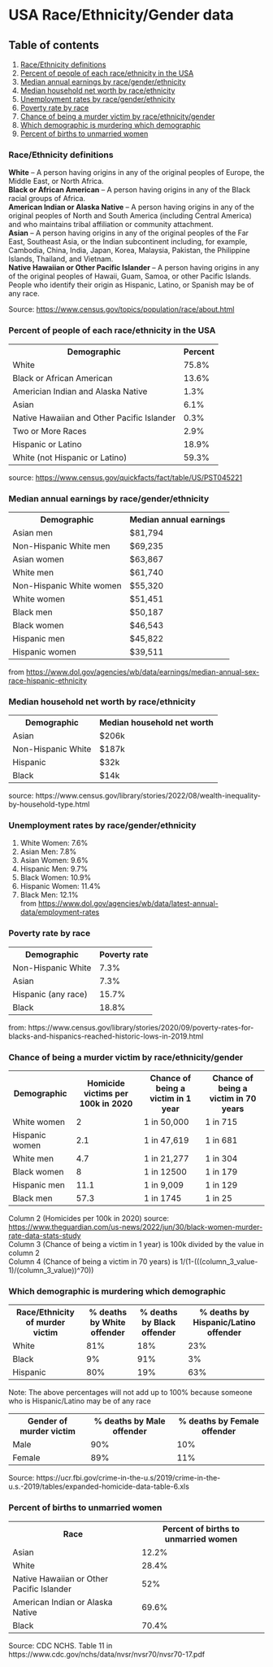 # USA Race/Ethnicity/Gender data

## Table of contents
1. [Race/Ethnicity definitions](#race_ethnicity_definitions)
2. [Percent of people of each race/ethnicity in the USA](#percent_of_each_race)
3. [Median annual earnings by race/gender/ethnicity](#median_annual_earnings)
4. [Median household net worth by race/ethnicity](#median_household_net_worth)
5. [Unemployment rates by race/gender/ethnicity](#unemployment_rate)
6. [Poverty rate by race](#poverty_rate)
7. [Chance of being a murder victim by race/ethnicity/gender](#chance_of_being_murder_victim)
8. [Which demographic is murdering which demographic](#which_demographic_is_murdering_which_demographic)
9. [Percent of births to unmarried women](#percent_of_births_to_unmarried_women)

### Race/Ethnicity definitions <a name="race_ethnicity_definitions"></a>
<b>White</b> – A person having origins in any of the original peoples of Europe, the Middle East, or North Africa.<br>
<b>Black or African American</b> – A person having origins in any of the Black racial groups of Africa.<br>
<b>American Indian or Alaska Native</b> – A person having origins in any of the original peoples of North and South America (including Central America) and who maintains tribal affiliation or community attachment.<br>
<b>Asian</b> – A person having origins in any of the original peoples of the Far East, Southeast Asia, or the Indian subcontinent including, for example, Cambodia, China, India, Japan, Korea, Malaysia, Pakistan, the Philippine Islands, Thailand, and Vietnam.<br>
<b>Native Hawaiian or Other Pacific Islander</b> – A person having origins in any of the original peoples of Hawaii, Guam, Samoa, or other Pacific Islands.<br>
People who identify their origin as Hispanic, Latino, or Spanish may be of any race.

Source: https://www.census.gov/topics/population/race/about.html


### Percent of people of each race/ethnicity in the USA <a name="percent_of_each_race"></a>
<table>
  <tr><th>Demographic</th><th>Percent</th></tr>
  <tr><td>White</td><td>75.8%</td></tr>
  <tr><td>Black or African American</td><td>13.6%</td></tr>
  <tr><td>Americian Indian and Alaska Native</td><td>1.3%</td></tr>
  <tr><td>Asian</td><td>6.1%</td></tr>
  <tr><td>Native Hawaiian and Other Pacific Islander</td><td>0.3%</td></tr>
  <tr><td>Two or More Races</td><td>2.9%</td></tr>
  <tr><td>Hispanic or Latino</td><td>18.9%</td></tr>
  <tr><td>White (not Hispanic or Latino)</td><td>59.3%</td></tr>
</table>
source: <a href="https://www.census.gov/quickfacts/fact/table/US/PST045221" target="_blank">https://www.census.gov/quickfacts/fact/table/US/PST045221</a>

### Median annual earnings by race/gender/ethnicity <a name="median_annual_earnings"></a>
<table>
  <tr><th>Demographic</th><th>Median annual earnings</th></tr>
  <tr><td>Asian men</td><td>$81,794</td></tr>
  <tr><td>Non-Hispanic White men</td><td>$69,235</td></tr>
  <tr><td>Asian women</td><td>$63,867</td></tr>
  <tr><td>White men</td><td>$61,740</td></tr>
  <tr><td>Non-Hispanic White women</td><td>$55,320</td></tr>
  <tr><td>White women</td><td>$51,451</td></tr>
  <tr><td>Black men</td><td>$50,187</td></tr>
  <tr><td>Black women</td><td>$46,543</td></tr>
  <tr><td>Hispanic men</td><td>$45,822</td></tr>
  <tr><td>Hispanic women</td><td>$39,511</td></tr>
</table>
  
from https://www.dol.gov/agencies/wb/data/earnings/median-annual-sex-race-hispanic-ethnicity

### Median household net worth by race/ethnicity <a name = "median_household_net_worth"></a>
<table>
  <tr><th>Demographic</th><th>Median household net worth</th></tr>
  <tr><td>Asian</td><td>$206k</td></tr>
  <tr><td>Non-Hispanic White</td><td>$187k</td></tr>
  <tr><td>Hispanic</td><td>$32k</td></tr>
  <tr><td>Black</td><td>$14k</td></tr>
</table>
source: https://www.census.gov/library/stories/2022/08/wealth-inequality-by-household-type.html

### Unemployment rates by race/gender/ethnicity <a name="unemployment_rate"></a>
1) White Women: 7.6%<br>
2) Asian Men: 7.8%<br>
3) Asian Women: 9.6%<br>
4) Hispanic Men: 9.7%<br>
5) Black Women: 10.9%<br>
6) Hispanic Women: 11.4%<br>
7) Black Men: 12.1%<br>
from https://www.dol.gov/agencies/wb/data/latest-annual-data/employment-rates
 
### Poverty rate by race <a name="poverty_rate"></a>
<table>
  <tr><th>Demographic</th><th>Poverty rate</th></tr>
  <tr><td>Non-Hispanic White</td><td>7.3%</td></tr>
  <tr><td>Asian</td><td>7.3%</td></tr>
  <tr><td>Hispanic (any race)</td><td>15.7%</td></tr>
  <tr><td>Black</td><td>18.8%</td></tr>
</table>
from: https://www.census.gov/library/stories/2020/09/poverty-rates-for-blacks-and-hispanics-reached-historic-lows-in-2019.html

### Chance of being a murder victim by race/ethnicity/gender <a name = "chance_of_being_murder_victim"></a>

<table>
  <tr>
    <th>Demographic</th>
    <th>Homicide victims per 100k in 2020</th>
    <th>Chance of being a victim in 1 year</th>
    <th>Chance of being a victim in 70 years</th>
  </tr>
  <tr>
    <td>White women</td>
    <td>2</td>
    <td>1 in 50,000</td>
    <td>1 in 715</td>
  </tr>
  <tr>
    <td>Hispanic women</td>
    <td>2.1</td>
    <td>1 in 47,619</td>
    <td>1 in 681</td>
  </tr>
  <tr>
    <td>White men</td>
    <td>4.7</td>
    <td>1 in 21,277</td>
    <td>1 in 304</td>
  </tr>
  <tr>
    <td>Black women</td>
    <td>8</td>
    <td>1 in 12500</td>
    <td>1 in 179</td>
  </tr>
  <tr>
    <td>Hispanic men</td>
    <td>11.1</td>
    <td>1 in 9,009</td>
    <td>1 in 129</td>
  </tr>
  <tr>
    <td>Black men</td>
    <td>57.3</td>
    <td>1 in 1745</td>
    <td>1 in 25</td>
  </tr>
</table>

Column 2 (Homicides per 100k in 2020) source: https://www.theguardian.com/us-news/2022/jun/30/black-women-murder-rate-data-stats-study<br>
Column 3 (Chance of being a victim in 1 year) is 100k divided by the value in column 2<br>
Column 4 (Chance of being a victim in 70 years) is 1/(1-(((column_3_value-1)/(column_3_value))^70))

### Which demographic is murdering which demographic <a name = "which_demographic_is_murdering_which_demographic"></a>
<table>
  <th>Race/Ethnicity of murder victim</th>
  <th>% deaths by White offender</th>
  <th>% deaths by Black offender</th>
  <th>% deaths by Hispanic/Latino offender</th>
  <tr>
    <td>White</td>
    <td>81%</td>
    <td>18%</td>
    <td>23%</td>
  </tr>
  <tr>
    <td>Black</td>
    <td>9%</td>
    <td>91%</td>
    <td>3%</td>
  </tr>
  <tr>
    <td>Hispanic</td>
    <td>80%</td>
    <td>19%</td>
    <td>63%</td>
  </tr>
</table>
Note: The above percentages will not add up to 100% because someone who is Hispanic/Latino may be of any race
<table>
  <th>Gender of murder victim</th>
  <th>% deaths by Male offender</th>
  <th>% deaths by Female offender</th>
  <tr>
    <td>Male</td>
    <td>90%</td>
    <td>10%</td>
  </tr>
  <tr>
    <td>Female</td>
    <td>89%</td>
    <td>11%</td>
  </tr>
</table>
Source: https://ucr.fbi.gov/crime-in-the-u.s/2019/crime-in-the-u.s.-2019/tables/expanded-homicide-data-table-6.xls


### Percent of births to unmarried women <a name = "percent_of_births_to_unmarried_women"></a>
<table>
<tr>
  <th>Race</th>
  <th>Percent of births to unmarried women</th>
  </tr>
  <tr>
  <td>Asian</td>
  <td>12.2%</td>
  </tr>
  <tr><td>White</td><td>28.4%</td></tr>
  <tr><td>Native Hawaiian or Other Pacific Islander</td><td>52%</td></tr>
  <tr><td>American Indian or Alaska Native</td><td>69.6%</td></tr>
  <tr><td>Black</td><td>70.4%</td></tr>
  </table>
Source: CDC NCHS. Table 11 in https://www.cdc.gov/nchs/data/nvsr/nvsr70/nvsr70-17.pdf
